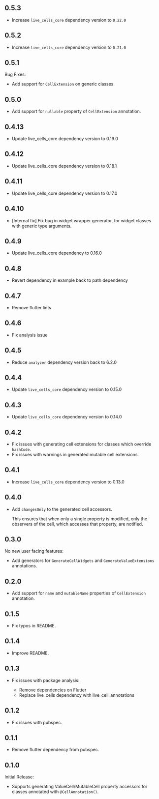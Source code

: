 ## 0.5.3

* Increase `live_cells_core` dependency version to `0.22.0`

## 0.5.2

* Increase `live_cells_core` dependency version to `0.21.0`

## 0.5.1

Bug Fixes:

* Add support for `CellExtension` on generic classes.

## 0.5.0

* Add support for `nullable` property of `CellExtension` annotation.

## 0.4.13

* Update live_cells_core dependency version to 0.19.0

## 0.4.12

* Update live_cells_core dependency version to 0.18.1

## 0.4.11

* Update live_cells_core dependency version to 0.17.0

## 0.4.10

* [Internal fix] Fix bug in widget wrapper generator, for widget classes with generic type arguments. 

## 0.4.9

* Update live_cells_core dependency to 0.16.0

## 0.4.8

* Revert dependency in example back to path dependency

## 0.4.7

* Remove flutter lints.

## 0.4.6

* Fix analysis issue

## 0.4.5

* Reduce `analyzer` dependency version back to 6.2.0

## 0.4.4

* Update `live_cells_core` dependency version to 0.15.0

## 0.4.3

* Update `live_cells_core` dependency version to 0.14.0

## 0.4.2

* Fix issues with generating cell extensions for classes which override `hashCode`.
* Fix issues with warnings in generated mutable cell extensions.

## 0.4.1

* Increase `live_cells_core` dependency version to 0.13.0

## 0.4.0

* Add `changesOnly` to the generated cell accessors.

  This ensures that when only a single property is modified, only the observers of the cell,
  which accesses that property, are notified.

## 0.3.0

No new user facing features:

* Add generators for `GenerateCellWidgets` and `GenerateValueExtensions` annotations.

## 0.2.0

* Add support for `name` and `mutableName` properties of `CellExtension` annotation.

## 0.1.5

* Fix typos in README.

## 0.1.4

* Improve README.

## 0.1.3

* Fix issues with package analysis:

  * Remove dependencies on Flutter
  * Replace live_cells dependency with live_cell_annotations

## 0.1.2

* Fix issues with pubspec.

## 0.1.1

* Remove flutter dependency from pubspec.

## 0.1.0

Initial Release:

* Supports generating ValueCell/MutableCell property accessors for classes annotated with
  `@CellAnnotation()`.

